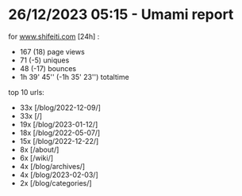 # 26/12/2023 05:15 - Umami report
for www.shifeiti.com [24h] :

 - 167 (18) page views
 - 71 (-5) uniques
 - 48 (-17) bounces
 - 1h 39' 45'' (-1h 35' 23'') totaltime


top 10 urls:
 - 33x [/blog/2022-12-09/]
 - 33x [/]
 - 19x [/blog/2023-01-12/]
 - 18x [/blog/2022-05-07/]
 - 15x [/blog/2022-12-22/]
 - 8x [/about/]
 - 6x [/wiki/]
 - 4x [/blog/archives/]
 - 4x [/blog/2023-02-03/]
 - 2x [/blog/categories/]


